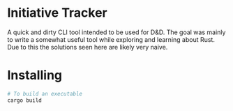 # Initiative Tracker
A quick and dirty CLI tool intended to be used for D&D. The goal was
mainly to write a somewhat useful tool while exploring and learning about Rust.
Due to this the solutions seen here are likely very naive.

# Installing
```sh
# To build an executable
cargo build
```
